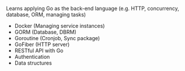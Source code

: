 
Learns applying Go as the back-end language (e.g. HTTP, concurrency, database, ORM, managing tasks) 

- Docker (Managing service instances)
- GORM (Database, DBRM)
- Goroutine (Cronjob, Sync package)
- GoFiber (HTTP server)
- RESTful API with Go
- Authentication
- Data structures



